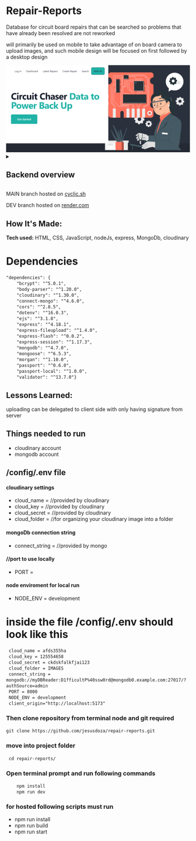 # Repair-Reports

Database for circuit board repairs that can be searched so problems that have already been resolved are not reworked

will primarily be used on mobile to take advantage of on board camera to upload images, and such mobile design will be focused on first followed by a desktop design

<div>
  <img src='https://github.com/jesusdoza/diagrams/blob/main/repair-reports/repair%20reports%20splash.png?raw=true' >
</div>
  <details>
  <summary><h2>Backend overview</h2> </summary>
    <img src="https://raw.githubusercontent.com/jesusdoza/diagrams/932dd42c34978e4b55f0334809721430822bcae2/repair-reports/repair-reports-diagram.drawio.svg">
   
  </details>

MAIN branch hosted on [cyclic.sh](https://repair-reports.cyclic.app/)

DEV branch hosted on [render.com](https://repair-reports-dev.onrender.com/)

## How It's Made:

**Tech used:** HTML, CSS, JavaScript, nodeJs, express, MongoDb, cloudinary

# Dependencies

```
"dependencies": {
    "bcrypt": "^5.0.1",
    "body-parser": "^1.20.0",
    "cloudinary": "^1.30.0",
    "connect-mongo": "^4.6.0",
    "cors": "^2.8.5",
    "dotenv": "^16.0.3",
    "ejs": "^3.1.8",
    "express": "^4.18.1",
    "express-fileupload": "^1.4.0",
    "express-flash": "^0.0.2",
    "express-session": "^1.17.3",
    "mongodb": "^4.7.0",
    "mongoose": "^6.5.3",
    "morgan": "^1.10.0",
    "passport": "^0.6.0",
    "passport-local": "^1.0.0",
    "validator": "^13.7.0"}
```

## Lessons Learned:

uploading can be delegated to client side with only having signature from server

## Things needed to run

- cloudinary account
- mongodb account

## /config/.env file

#### cloudinary settings

- cloud_name = //provided by cloudinary
- cloud_key = //provided by cloudinary
- cloud_secret = //provided by cloudinary
- cloud_folder = //for organizing your cloudinary image into a folder

#### mongoDb connection string

- connect_string = //provided by mongo

#### //port to use locally

- PORT =

#### node enviroment for local run

- NODE_ENV = development

# inside the file /config/.env should look like this

```
 cloud_name = afds355ha
 cloud_key = 125554658
 cloud_secret = ckdskfalkfjai123
 cloud_folder = IMAGES
 connect_string = mongodb://myDBReader:D1fficultP%40ssw0rd@mongodb0.example.com:27017/?authSource=admin
 PORT = 8000
 NODE_ENV = development
 client_origin="http://localhost:5173"
```

### Then clone repository from terminal node and git required

```
git clone https://github.com/jesusdoza/repair-reports.git
```

### move into project folder

```
 cd repair-reports/
```

### Open terminal prompt and run following commands

```
    npm install
    npm run dev
```

### for hosted following scripts must run

- npm run install
- npm run build
- npm run start
